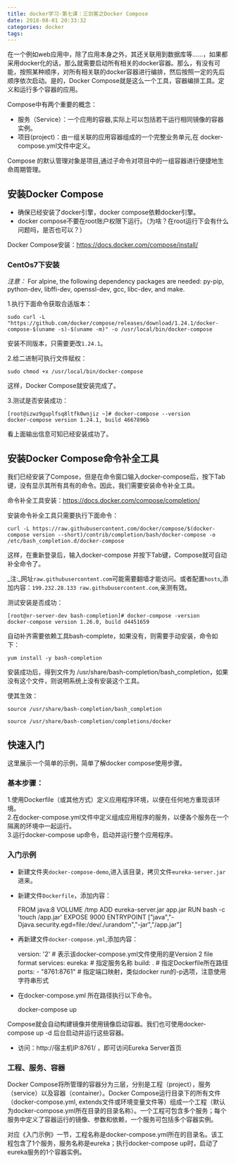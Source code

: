 ```yaml
---
title: docker学习-第七课：三剑客之Docker Compose
date: 2018-08-01 20:33:32
categories: docker
tags:
---
```


在一个例如web应用中，除了应用本身之外，其还关联用到数据库等……，如果都采用docker化的话，那么就需要启动所有相关的docker容器。那么，有没有可能，按照某种顺序，对所有相关联的docker容器进行编排，然后按照一定的先后顺序依次启动。是的，Docker Compose就是这么一个工具，容器编排工具。定义和运行多个容器的应用。 

Compose中有两个重要的概念：

- 服务（Service）：一个应用的容器,实际上可以包括若干运行相同镜像的容器实例。
- 项目(project)：由一组关联的应用容器组成的一个完整业务单元,在	docker-compose.yml文件中定义。

Compose	的默认管理对象是项目,通过子命令对项目中的一组容器进行便捷地生命周期管理。

## 安装Docker Compose

- 确保已经安装了docker引擎，docker compose依赖docker引擎。
- docker compose不要在root账户权限下运行。（为啥？在root运行下会有什么问题吗，是否也可以？）

Docker Compose安装：https://docs.docker.com/compose/install/

### CentOs7下安装

_注意：_ For alpine, the following dependency packages are needed: py-pip, python-dev, libffi-dev, openssl-dev, gcc, libc-dev, and make.

1.执行下面命令获取合适版本：

    sudo curl -L "https://github.com/docker/compose/releases/download/1.24.1/docker-compose-$(uname -s)-$(uname -m)" -o /usr/local/bin/docker-compose

安装不同版本，只需要更改`1.24.1`。
   
2.给二进制可执行文件赋权：

    sudo chmod +x /usr/local/bin/docker-compose
    
这样，Docker Compose就安装完成了。

3.测试是否安装成功：

    [root@izwz9guplfsq8ltfk0wnjiz ~]# docker-compose --version
    docker-compose version 1.24.1, build 4667896b
    
看上面输出信息可知已经安装成功了。

## 安装Docker Compose命令补全工具

我们已经安装了Compose，但是在命令窗口输入docker-compose后，按下Tab键，没有显示其所有具有的命令。因此，我们需要安装命令补全工具。

命令补全工具安装：https://docs.docker.com/compose/completion/

安装命令补全工具只需要执行下面命令：

    curl -L https://raw.githubusercontent.com/docker/compose/$(docker-compose version --short)/contrib/completion/bash/docker-compose -o /etc/bash_completion.d/docker-compose

这样，在重新登录后，输入docker-compose 并按下Tab键，Compose就可自动补全命令了。

_注:_网址`raw.githubusercontent.com`可能需要翻墙才能访问。或者配置`hosts`,添加内容：`199.232.28.133 raw.githubusercontent.com`,亲测有效。

测试安装是否成功：
```shell script
[root@xr-server-dev bash-completion]# docker-compose -version
docker-compose version 1.26.0, build d4451659
```

自动补齐需要依赖工具bash-complete，如果没有，则需要手动安装，命令如下：
```shell script
yum install -y bash-completion
```
安装成功后，得到文件为 /usr/share/bash-completion/bash_completion，如果没有这个文件，则说明系统上没有安装这个工具。

使其生效：
```shell script
source /usr/share/bash-completion/bash_completion

source /usr/share/bash-completion/completions/docker
```


## 快速入门

这里展示一个简单的示例，简单了解docker compose使用步骤。

### 基本步骤：

1.使用Dockerfile（或其他方式）定义应用程序环境，以便在任何地方重现该环境。     
2.在docker-compose.yml文件中定义组成应用程序的服务，以便各个服务在一个隔离的环境中一起运行。       
3.运行docker-compose up命令，启动并运行整个应用程序。

### 入门示例

- 新建文件夹`docker-compose-demo`,进入该目录，拷贝文件`eureka-server.jar`进来。

- 新建文件`Dockerfile`，添加内容：


    FROM java:8
    VOLUME /tmp
    ADD eureka-server.jar app.jar
    RUN bash -c 'touch /app.jar'
    EXPOSE 9000
    ENTRYPOINT ["java","-Djava.security.egd=file:/dev/./urandom","-jar","/app.jar"]
    
- 再新建文件`docker-compose.yml`,添加内容：


    version: '2'			# 表示该docker-compose.yml文件使用的是Version 2 file format
    services:
      eureka:				# 指定服务名称
        build: .			# 指定Dockerfile所在路径
        ports:
          - "8761:8761"		# 指定端口映射，类似docker run的-p选项，注意使用字符串形式           
          
- 在docker-compose.yml 所在路径执行以下命令。     
  

    docker-compose up
    
Compose就会自动构建镜像并使用镜像启动容器。我们也可使用docker-compose up -d 后台启动并运行这些容器。     

- 访问：http://宿主机IP:8761/ ，即可访问Eureka Server首页   

### 工程、服务、容器

Docker Compose将所管理的容器分为三层，分别是工程（project），服务（service）以及容器（container）。Docker Compose运行目录下的所有文件（docker-compose.yml, extends文件或环境变量文件等）组成一个工程（默认为docker-compose.yml所在目录的目录名称）。一个工程可包含多个服务；每个服务中定义了容器运行的镜像、参数和依赖，一个服务可包括多个容器实例。

对应《入门示例》一节，工程名称是docker-compose.yml所在的目录名。该工程包含了1个服务，服务名称是eureka；执行docker-compose up时，启动了eureka服务的1个容器实例。

        